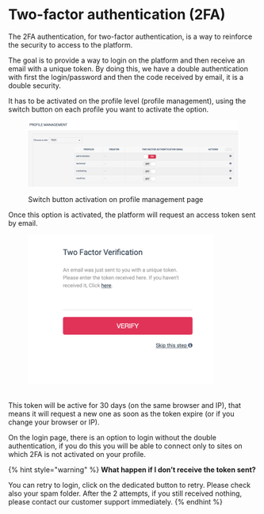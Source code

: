 # Two-factor authentication (2FA)

The 2FA authentication, for two-factor authentication, is a way to reinforce the security to access to the platform.

The goal is to provide a way to login on the platform and then receive an email with a unique token. By doing this, we have a double authentication with first the login/password and then the code received by email, it is a double security.

It has to be activated on the profile level (profile management), using the switch button on each profile you want to activate the option.



<figure><img src="../../.gitbook/assets/image (1) (1) (1).png" alt=""><figcaption><p>Switch button activation on profile management page</p></figcaption></figure>

Once this option is activated, the platform will request an access token sent by email.

<figure><img src="../../.gitbook/assets/image (2) (1) (1).png" alt="" width="375"><figcaption></figcaption></figure>

\
This token will be active for 30 days (on the same browser and IP), that means it will request a new one as soon as the token expire (or if you change your browser or IP).

On the login page, there is an option to login without the double authentication, if you do this you will be able to connect only to sites on which 2FA is not activated on your profile.

{% hint style="warning" %}
**What happen if I don’t receive the token sent?**

You can retry to login, click on the dedicated button to retry. Please check also your spam folder. After the 2 attempts, if you still received nothing, please contact our customer support immediately.
{% endhint %}
